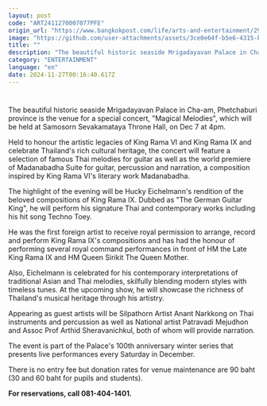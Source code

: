 ```yaml
---
layout: post
code: "ART2411270007077PFE"
origin_url: "https://www.bangkokpost.com/life/arts-and-entertainment/2909597/a-royal-concert-at-mrigadayavan-palace"
image: "https://github.com/user-attachments/assets/3ce0e64f-b5e6-4315-b281-0ebcdead3e12"
title: ""
description: "The beautiful historic seaside Mrigadayavan Palace in Cha-am, Phetchaburi province is the venue for a special concert, \"Magical Melodies\", which will be held at Samosorn Sevakamataya Throne Hall, on Dec 7 at 4pm."
category: "ENTERTAINMENT"
language: "en"
date: 2024-11-27T00:16:40.617Z
---
```


# 

The beautiful historic seaside Mrigadayavan Palace in Cha-am, Phetchaburi province is the venue for a special concert, "Magical Melodies", which will be held at Samosorn Sevakamataya Throne Hall, on Dec 7 at 4pm.

Held to honour the artistic legacies of King Rama VI and King Rama IX and celebrate Thailand's rich cultural heritage, the concert will feature a selection of famous Thai melodies for guitar as well as the world premiere of Madanabadha Suite for guitar, percussion and narration, a composition inspired by King Rama VI's literary work Madanabadha.

The highlight of the evening will be Hucky Eichelmann's rendition of the beloved compositions of King Rama IX. Dubbed as "The German Guitar King", he will perform his signature Thai and contemporary works including his hit song Techno Toey.

He was the first foreign artist to receive royal permission to arrange, record and perform King Rama IX's compositions and has had the honour of performing several royal command performances in front of HM the Late King Rama IX and HM Queen Sirikit The Queen Mother.

Also, Eichelmann is celebrated for his contemporary interpretations of traditional Asian and Thai melodies, skilfully blending modern styles with timeless tunes. At the upcoming show, he will showcase the richness of Thailand's musical heritage through his artistry.

Appearing as guest artists will be Silpathorn Artist Anant Narkkong on Thai instruments and percussion as well as National artist Patravadi Mejudhon and Assoc Prof Arthid Sheravanichkul, both of whom will provide narration.

The event is part of the Palace's 100th anniversary winter series that presents live performances every Saturday in December.

There is no entry fee but donation rates for venue maintenance are 90 baht (30 and 60 baht for pupils and students).

**For reservations, call 081-404-1401.**